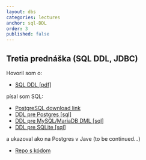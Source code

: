 ```yaml
---
layout: dbs
categories: lectures
anchor: sql-DDL
order: 3
published: false
---
```

## Tretia prednáška (SQL DDL, JDBC)

Hovoril som o:

* [SQL DDL [pdf]](/lectures/files/03.01_SQL-DDL.pdf)

písal som SQL:

* [PostgreSQL download link](https://www.enterprisedb.com/downloads/postgres-postgresql-downloads)
* [DDL pre Postgres [sql]](/lectures/files/03_postgres_statements-DDL.sql)
* [DDL pre MySQL/MariaDB DML [sql]](/lectures/files/03_mysql_statements-DDL.sql)
* [DDL pre SQLite [sql]](/lectures/files/03_sqlite_statements-DDL.sql)

a ukazoval ako na Postgres v Jave (to be continued...)

* [Repo s kódom](https://github.com/dbs-fiit/simple-java-example)

